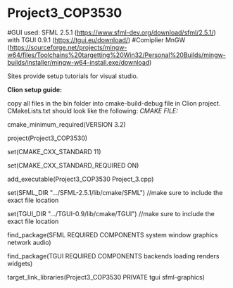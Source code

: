 # Project3_COP3530

#GUI used: SFML 2.5.1 (https://www.sfml-dev.org/download/sfml/2.5.1/) with TGUI 0.9.1 (https://tgui.eu/download/)
#Comiplier MnGW (https://sourceforge.net/projects/mingw-w64/files/Toolchains%20targetting%20Win32/Personal%20Builds/mingw-builds/installer/mingw-w64-install.exe/download)

Sites provide setup tutorials for visual studio.


**Clion setup guide:**

copy all files in the bin folder into cmake-build-debug file in Clion project.
CMakeLists.txt should look like the following:
_CMAKE FILE:_

cmake_minimum_required(VERSION 3.2)

project(Project3_COP3530)

set(CMAKE_CXX_STANDARD 11)

set(CMAKE_CXX_STANDARD_REQUIRED ON)

add_executable(Project3_COP3530 Project_3.cpp)

set(SFML_DIR ".../SFML-2.5.1/lib/cmake/SFML") //make sure to include the exact file location

set(TGUI_DIR ".../TGUI-0.9/lib/cmake/TGUI") //make sure to include the exact file location

find_package(SFML REQUIRED COMPONENTS system window graphics network audio)

find_package(TGUI REQUIRED COMPONENTS backends loading renders widgets)

target_link_libraries(Project3_COP3530 PRIVATE tgui sfml-graphics)
